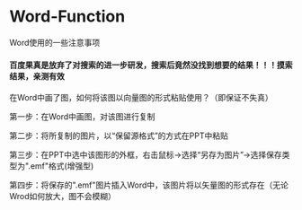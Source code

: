 # Word-Function
Word使用的一些注意事项

#### 百度果真是放弃了对搜索的进一步研发，搜索后竟然没找到想要的结果！！！摸索结果，亲测有效
在Word中画了图，如何将该图以向量图的形式粘贴使用？（即保证不失真）

第一步：在Word中画图，对该图进行复制

第二步：将所复制的图片，以“保留源格式”的方式在PPT中粘贴

第三步：在PPT中选中该图形的外框，右击鼠标->选择“另存为图片”->选择保存类型为".emf"格式(增强型)

第四步：将保存的".emf"图片插入Word中，该图片将以矢量图的形式存在（无论Wrod如何放大，图不会模糊）
